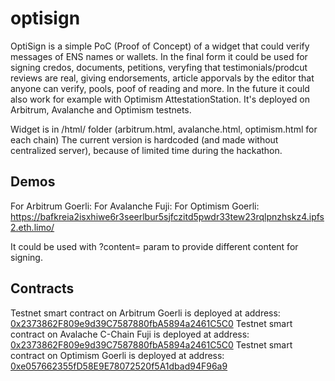 # optisign

OptiSign is a simple PoC (Proof of Concept) of a widget that could verify messages of ENS names or wallets. In the final form it could be used for signing credos, documents, petitions,
veryfing that testimonials/prodcut reviews are real, giving endorsements, article apporvals by the editor that anyone can verify, pools, poof of reading and more.
In the future it could also work for example with Optimism AttestationStation. It's deployed on Arbitrum, Avalanche and Optimism testnets.

Widget is in /html/ folder (arbitrum.html, avalanche.html, optimism.html for each chain) The current version is hardcoded (and made without centralized server), because of limited time during the hackathon. 

## Demos

For Arbitrum Goerli: 
For Avalanche Fuji: 
For Optimism Goerli: https://bafkreia2isxhiwe6r3seerlbur5sjfczitd5pwdr33tew23rqlpnzhskz4.ipfs2.eth.limo/ 

It could be used with ?content= param to provide different content for signing. 

## Contracts

Testnet smart contract on Arbitrum Goerli is deployed at address: [0x2373862F809e9d39C7587880fbA5894a2461C5C0](https://goerli.arbiscan.io/address/0x2373862f809e9d39c7587880fba5894a2461c5c0)
Testnet smart contract on Avalache C-Chain Fuji is deployed at address: [0x2373862F809e9d39C7587880fbA5894a2461C5C0](https://testnet.snowtrace.io/address/0x2373862f809e9d39c7587880fba5894a2461c5c0)
Testnet smart contract on Optimism Goerli is deployed at address: [0xe057662355fD58E9E78072520f5A1dbad94F96a9](https://goerli-optimism.etherscan.io/address/0xe057662355fd58e9e78072520f5a1dbad94f96a9)

